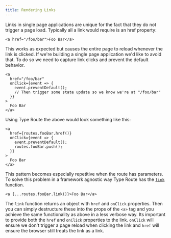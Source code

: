```yaml
---
title: Rendering Links
---
```


Links in single page applications are unique for the fact that they do not trigger a page load. Typically all a link would require is an href property:

```tsx
<a href="/foo/bar">Foo Bar</a>
```

This works as expected but causes the entire page to reload whenever the link is clicked. If we're building a single page application we'd like to avoid that. To do so we need to capture link clicks and prevent the default behavior.

```tsx
<a
  href="/foo/bar"
  onClick={event => {
    event.preventDefault();
    // Then trigger some state update so we know we're at "/foo/bar"
  }}
>
  Foo Bar
</a>
```

Using Type Route the above would look something like this:

```tsx
<a
  href={routes.fooBar.href()}
  onClick={event => {
    event.preventDefault();
    routes.fooBar.push();
  }}
>
  Foo Bar
</a>
```

This pattern becomes especially repetitive when the route has parameters. To solve this problem in a framework agnostic way Type Route has the [`link`](../api-reference/link.md) function.

```tsx
<a {...routes.fooBar.link()}>Foo Bar</a>
```

The `link` function returns an object with `href` and `onClick` properties. Then you can simply destructure these into the props of the `<a>` tag and you achieve the same functionality as above in a less verbose way. Its important to provide both the `href` and `onClick` properties to the link. `onClick` will ensure we don't trigger a page reload when clicking the link and `href` will ensure the browser still treats the link as a link.
